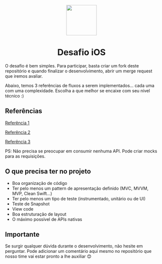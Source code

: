 <div align="center">

  <img src="https://user-images.githubusercontent.com/55195343/153007587-318033ab-05d7-402a-b2aa-2a1ec0f69717.png" width="100" height="100">

# Desafio iOS

 </div>
  
O desafio é bem simples. Para participar, basta criar um fork deste repositório e quando finalizar o desenvolvimento, abrir um merge request que iremos avaliar.

Abaixo, temos 3 referências de fluxos a serem implementados… cada uma com uma complexidade. Escolha a que melhor se encaixe com seu nível técnico :)

## Referências

[Referência 1](https://www.figma.com/file/GQx9gkblXwiGp44bn1C3AF/Desafio-iOS-%7C-Pleno---Senior?node-id=0%3A1)

[Referência 2](https://www.figma.com/file/Bf6ul6YwCl7LYgQstchC8Z/Desafio-iOS-%7C-Junior---Pleno?node-id=0%3A1)

[Referência 3](https://www.figma.com/file/22Q1QhHeIN9EOZwUesWdF9/Desafio-iOS-%7C-Senior---Especialista?node-id=0%3A1)


PS: Não precisa se preocupar em consumir nenhuma API. Pode criar mocks para as requisições.

## O que precisa ter no projeto
- Boa organização de código
- Ter pelo menos um pattern de apresentação definido (MVC, MVVM, MVP, Clean Swift…)
- Ter pelo menos um tipo de teste (instrumentado, unitário ou de UI)
- Teste de Snapshot
- View code
- Boa estruturação de layout
- O máximo possível de APIs nativas

## Importante
Se surgir qualquer dúvida durante o desenvolvimento, não hesite em perguntar. Pode adicionar um comentário aqui mesmo no repositório que nosso time vai estar pronto a lhe auxiliar 😊
